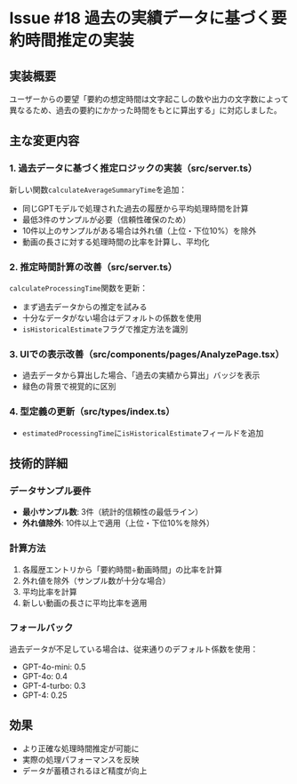 # Issue #18 過去の実績データに基づく要約時間推定の実装

## 実装概要
ユーザーからの要望「要約の想定時間は文字起こしの数や出力の文字数によって異なるため、過去の要約にかかった時間をもとに算出する」に対応しました。

## 主な変更内容

### 1. 過去データに基づく推定ロジックの実装（src/server.ts）
新しい関数`calculateAverageSummaryTime`を追加：
- 同じGPTモデルで処理された過去の履歴から平均処理時間を計算
- 最低3件のサンプルが必要（信頼性確保のため）
- 10件以上のサンプルがある場合は外れ値（上位・下位10%）を除外
- 動画の長さに対する処理時間の比率を計算し、平均化

### 2. 推定時間計算の改善（src/server.ts）
`calculateProcessingTime`関数を更新：
- まず過去データからの推定を試みる
- 十分なデータがない場合はデフォルトの係数を使用
- `isHistoricalEstimate`フラグで推定方法を識別

### 3. UIでの表示改善（src/components/pages/AnalyzePage.tsx）
- 過去データから算出した場合、「過去の実績から算出」バッジを表示
- 緑色の背景で視覚的に区別

### 4. 型定義の更新（src/types/index.ts）
- `estimatedProcessingTime`に`isHistoricalEstimate`フィールドを追加

## 技術的詳細

### データサンプル要件
- **最小サンプル数**: 3件（統計的信頼性の最低ライン）
- **外れ値除外**: 10件以上で適用（上位・下位10%を除外）

### 計算方法
1. 各履歴エントリから「要約時間÷動画時間」の比率を計算
2. 外れ値を除外（サンプル数が十分な場合）
3. 平均比率を計算
4. 新しい動画の長さに平均比率を適用

### フォールバック
過去データが不足している場合は、従来通りのデフォルト係数を使用：
- GPT-4o-mini: 0.5
- GPT-4o: 0.4
- GPT-4-turbo: 0.3
- GPT-4: 0.25

## 効果
- より正確な処理時間推定が可能に
- 実際の処理パフォーマンスを反映
- データが蓄積されるほど精度が向上